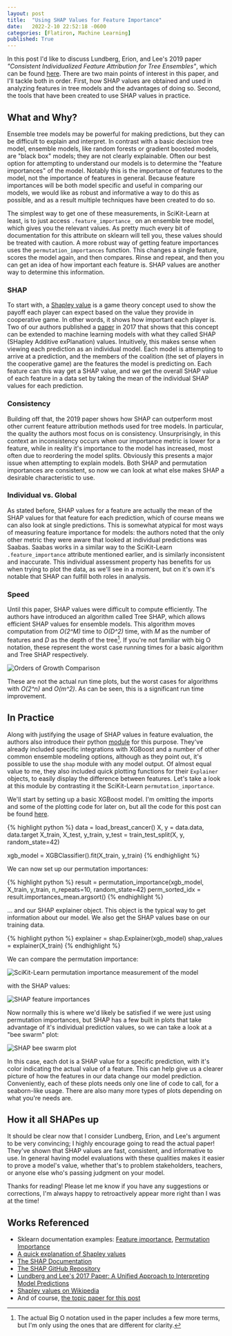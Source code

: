 ```yaml
---
layout: post
title:  "Using SHAP Values for Feature Importance"
date:   2022-2-10 22:52:18 -0600
categories: [Flatiron, Machine Learning]
published: True
---
```


In this post I'd like to discuss Lundberg, Erion, and Lee's 2019 paper *"Consistent Individualized Feature Attribution for Tree Ensembles"*, which can be found [here](https://arxiv.org/abs/1802.03888). There are two main points of interest in this paper, and I'll tackle both in order. First, how SHAP values are obtained and used in analyzing features in tree models and the advantages of doing so. Second, the tools that have been created to use SHAP values in practice.

## What and Why?

Ensemble tree models may be powerful for making predictions, but they can be difficult to explain and interpret. In contrast with a basic decision tree model, ensemble models, like random forests or gradient boosted models, are "black box" models; they are not clearly explainable. Often our best option for attempting to understand our models is to determine the "feature importances" of the model. Notably this is the importance of features to the model, not the importance of features in general. Because feature importances will be both model specific and useful in comparing our models, we would like as robust and informative a way to do this as possible, and as a result multiple techniques have been created to do so.

The simplest way to get one of these measurements, in SciKit-Learn at least, is to just access `.feature_importance_` on an ensemble tree model, which gives you the relevant values. As pretty much every bit of documentation for this attribute on sklearn will tell you, these values should be treated with caution. A more robust way of getting feature importances uses the `permutation_importances` function. This changes a single feature, scores the model again, and then compares. Rinse and repeat, and then you can get an idea of how important each feature is. SHAP values are another way to determine this information.

### SHAP

To start with, a [Shapley value](https://en.wikipedia.org/wiki/Shapley_value) is a game theory concept used to show the payoff each player can expect based on the value they provide in cooperative game. In other words, it shows how important each player is. Two of our authors published a [paper](https://arxiv.org/abs/1705.07874) in 2017 that shows that this concept can be extended to machine learning models with what they called SHAP (SHapley Additive exPlanation) values. Intuitively, this makes sense when viewing each prediction as an individual model. Each model is attempting to arrive at a prediction, and the members of the coalition (the set of players in the cooperative game) are the features the model is predicting on. Each feature can this way get a SHAP value, and we get the overall SHAP value of each feature in a data set by taking the mean of the individual SHAP values for each prediction.

### Consistency

Building off that, the 2019 paper shows how SHAP can outperform most other current feature attribution methods used for tree models. In particular, the quality the authors most focus on is consistency. Unsurprisingly, in this context an inconsistency occurs when our importance metric is lower for a feature, while in reality it's importance to the model has increased, most often due to reordering the model splits. Obviously this presents a major issue when attempting to explain models. Both SHAP and permutation importances are consistent, so now we can look at what else makes SHAP a desirable characteristic to use.

### Individual vs. Global

As stated before, SHAP values for a feature are actually the mean of the SHAP values for that feature for each prediction, which of course means we can also look at single predictions. This is somewhat atypical for most ways of measuring feature importance for models: the authors noted that the only other metric they were aware that looked at individual predictions was Saabas. Saabas works in a similar way to the SciKit-Learn `.feature_importance` attribute mentioned earlier, and is similarly inconsistent and inaccurate. This individual assessment property has benefits for us when trying to plot the data, as we'll see in a moment, but on it's own it's notable that SHAP can fulfill both roles in analysis.

### Speed

Until this paper, SHAP values were difficult to compute efficiently. The authors have introduced an algorithm called Tree SHAP, which allows efficient SHAP values for ensemble models. This algorithm moves computation from _O(2^M)_ time to _O(D^2)_ time, with *M* as the number of features and *D* as the depth of the tree[^1]. If you're not familiar with big O notation, these represent the worst case running times for a basic algorithm and Tree SHAP respectively.

![Orders of Growth Comparison](/assets/images/BigO.png)

These are not the actual run time plots, but the worst cases for algorithms with _O(2^n)_ and _O(m^2)_. As can be seen, this is a significant run time improvement.

## In Practice

Along with justifying the usage of SHAP values in feature evaluation, the authors also introduce their python [module](https://github.com/slundberg/shap) for this purpose. They've already included specific integrations with XGBoost and a number of other common ensemble modeling options, although as they point out, it's possible to use the `shap` module with any model output. Of almost equal value to me, they also included quick plotting functions for their `Explainer` objects, to easily display the difference between features. Let's take a look at this module by contrasting it the SciKit-Learn `permutation_importance`.

We'll start by setting up a basic XGBoost model. I'm omitting the imports and some of the plotting code for later on, but all the code for this post can be found [here](https://github.com/UpGoerFive/shap-post).

{% highlight python %}
data = load_breast_cancer()
X, y = data.data, data.target
X_train, X_test, y_train, y_test = train_test_split(X, y, random_state=42)

xgb_model = XGBClassifier().fit(X_train, y_train)
{% endhighlight %}

We can now set up our permutation importances:

{% highlight python %}
result = permutation_importance(xgb_model, X_train, y_train, n_repeats=10, random_state=42)
perm_sorted_idx = result.importances_mean.argsort()
{% endhighlight %}

... and our SHAP explainer object. This object is the typical way to get information about our model. We also get the SHAP values base on our training data.

{% highlight python %}
explainer = shap.Explainer(xgb_model)
shap_values = explainer(X_train)
{% endhighlight %}

We can compare the permutation importance:

![SciKit-Learn permutation importance measurement of the model](/assets/images/PermutationImp.png)

with the SHAP values:

![SHAP feature importances](/assets/images/ShapBar.png)

Now normally this is where we'd likely be satisfied if we were just using permutation importances, but SHAP has a few built in plots that take advantage of it's individual prediction values, so we can take a look at a "bee swarm" plot:

![SHAP bee swarm plot](/assets/images/Shapswarm.png)

In this case, each dot is a SHAP value for a specific prediction, with it's color indicating the actual value of a feature. This can help give us a clearer picture of how the features in our data change our model prediction. Conveniently, each of these plots needs only one line of code to call, for a seaborn-like usage. There are also many more types of plots depending on what you're needs are.

## How it all SHAPes up

It should be clear now that I consider Lundberg, Erion, and Lee's argument to be very convincing; I highly encourage going to read the actual paper! They've shown that SHAP values are fast, consistent, and informative to use. In general having model evaluations with these qualities makes it easier to prove a model's value, whether that's to problem stakeholders, teachers, or anyone else who's passing judgment on your model.

Thanks for reading! Please let me know if you have any suggestions or corrections, I'm always happy to retroactively appear more right than I was at the time!

## Works Referenced

- Sklearn documentation examples: [Feature importance](https://scikit-learn.org/stable/auto_examples/ensemble/plot_forest_importances.html), [Permutation Importance](https://scikit-learn.org/stable/auto_examples/inspection/plot_permutation_importance_multicollinear.html#sphx-glr-auto-examples-inspection-plot-permutation-importance-multicollinear-py)
- [A quick explanation of Shapley values](https://www.youtube.com/watch?v=w9O0fkfMkx0)
- [The SHAP Documentation](https://shap.readthedocs.io/en/latest/index.html)
- [The SHAP GitHub Repository](https://github.com/slundberg/shap)
- [Lundberg and Lee's 2017 Paper: A Unified Approach to Interpreting Model Predictions](https://arxiv.org/abs/1705.07874)
- [Shapley values on Wikipedia](https://en.wikipedia.org/wiki/Shapley_value)
- And of course, [the topic paper for this post](https://arxiv.org/abs/1802.03888)

[^1]: The actual Big O notation used in the paper includes a few more terms, but I'm only using the ones that are different for clarity.

<script src="https://utteranc.es/client.js"
        repo="UpGoerFive/UpGoerFive.github.io"
        issue-term="pathname"
        theme="github-dark"
        crossorigin="anonymous"
        async>
</script>
